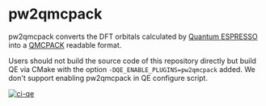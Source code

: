 # pw2qmcpack
pw2qmcpack converts the DFT orbitals calculated by [Quantum ESPRESSO](https://www.quantum-espresso.org/) into a [QMCPACK](https://qmcpack.org/) readable format.

Users should not build the source code of this repository directly but build QE via CMake with the option `-DQE_ENABLE_PLUGINS=pw2qmcpack` added.
We don't support enabling pw2qmcpack in QE configure script.

[![ci-qe](https://github.com/QMCPACK/pw2qmcpack/actions/workflows/ci-github-actions.yaml/badge.svg)](https://github.com/QMCPACK/pw2qmcpack/actions/workflows/ci-github-actions.yaml)
